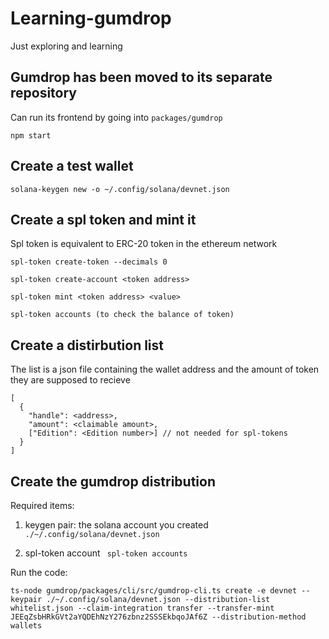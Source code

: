 # Learning-gumdrop

Just exploring and learning

## Gumdrop has been moved to its separate repository

Can run its frontend by going into ``` packages/gumdrop ```

```npm start```


## Create a test wallet

```solana-keygen new -o ~/.config/solana/devnet.json```


## Create a spl token and mint it

Spl token is equivalent to ERC-20 token in the ethereum network

```
spl-token create-token --decimals 0

spl-token create-account <token address> 

spl-token mint <token address> <value>

spl-token accounts (to check the balance of token)

```

## Create a distirbution list
The list is a json file containing the wallet address and the amount of token they are supposed to recieve

```
[
  {
    "handle": <address>,
    "amount": <claimable amount>,
    ["Edition": <Edition number>] // not needed for spl-tokens
  }
]
```

## Create the gumdrop distribution

Required items:

1) keygen pair: the solana account you created
```./~/.config/solana/devnet.json```

2) spl-token account
``` spl-token accounts```

Run the code:

```
ts-node gumdrop/packages/cli/src/gumdrop-cli.ts create -e devnet --keypair ./~/.config/solana/devnet.json --distribution-list whitelist.json --claim-integration transfer --transfer-mint JEEqZsbHRkGVt2aYQDEhNzY276zbnz2SSSEkbqoJAf6Z --distribution-method wallets
```












